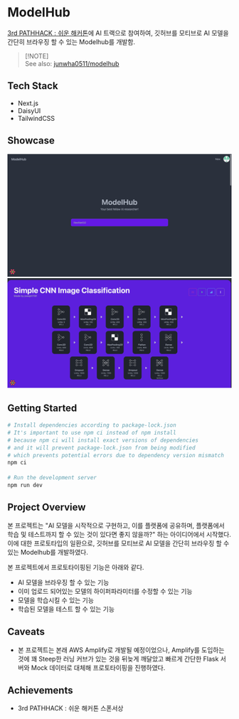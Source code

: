# ModelHub

[3rd PATHHACK : 쉬운 해커톤](https://event-us.kr/pathfinder/event/43523)에 AI 트랙으로 참여하여, 깃허브를 모티브로 AI 모델을 간단히 브라우징 할 수 있는 Modelhub를 개발함.

> [!NOTE]\
> See also: [junwha0511/modelhub](https://github.com/junwha0511/modelhub)

## Tech Stack

- Next.js
- DaisyUI
- TailwindCSS

## Showcase

![home](./examples/home.png)
![detail](./examples/detail.png)

## Getting Started

```bash
# Install dependencies according to package-lock.json
# It's important to use npm ci instead of npm install
# because npm ci will install exact versions of dependencies
# and it will prevent package-lock.json from being modified
# which prevents potential errors due to dependency version mismatch
npm ci

# Run the development server
npm run dev
```

## Project Overview

본 프로젝트는 "AI 모델을 시작적으로 구현하고, 이를 플랫폼에 공유하며, 플랫폼에서 학습 및 테스트까지 할 수 있는 것이 있다면 좋지 않을까?" 하는 아이디어에서 시작했다. 이에 대한 프로토타입의 일환으로, 깃허브를 모티브로 AI 모델을 간단히 브라우징 할 수 있는 Modelhub를 개발하였다.



본 프로젝트에서 프로토타이핑된 기능은 아래와 같다.




- AI 모델을 브라우징 할 수 있는 기능
- 이미 업로드 되어있는 모델의 하이퍼파라미터를 수정할 수 있는 기능
- 모델을 학습시킬 수 있는 기능
- 학습된 모델을 테스트 할 수 있는 기능


## Caveats

- 본 프로젝트는 본래 AWS Amplify로 개발될 예정이었으나, Amplify를 도입하는 것에 꽤 Steep한 러닝 커브가 있는 것을 뒤늦게 깨달았고 빠르게 간단한 Flask 서버와 Mock 데이터로 대체해 프로토타이핑을 진행하였다.

## Achievements

- 3rd PATHHACK : 쉬운 해커톤 스폰서상
